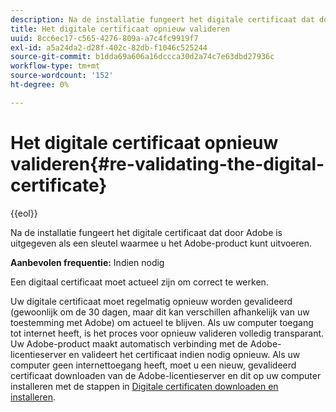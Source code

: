 ```yaml
---
description: Na de installatie fungeert het digitale certificaat dat door Adobe is uitgegeven als een sleutel waarmee u het Adobe-product kunt uitvoeren.
title: Het digitale certificaat opnieuw valideren
uuid: 8cc6ec17-c565-4276-809a-a7c4fc9919f7
exl-id: a5a24da2-d28f-402c-82db-f1046c525244
source-git-commit: b1dda69a606a16dccca30d2a74c7e63dbd27936c
workflow-type: tm+mt
source-wordcount: '152'
ht-degree: 0%

---
```


# Het digitale certificaat opnieuw valideren{#re-validating-the-digital-certificate}

{{eol}}

Na de installatie fungeert het digitale certificaat dat door Adobe is uitgegeven als een sleutel waarmee u het Adobe-product kunt uitvoeren.

**Aanbevolen frequentie:** Indien nodig

Een digitaal certificaat moet actueel zijn om correct te werken.

Uw digitale certificaat moet regelmatig opnieuw worden gevalideerd (gewoonlijk om de 30 dagen, maar dit kan verschillen afhankelijk van uw toestemming met Adobe) om actueel te blijven. Als uw computer toegang tot internet heeft, is het proces voor opnieuw valideren volledig transparant. Uw Adobe-product maakt automatisch verbinding met de Adobe-licentieserver en valideert het certificaat indien nodig opnieuw. Als uw computer geen internettoegang heeft, moet u een nieuw, gevalideerd certificaat downloaden van de Adobe-licentieserver en dit op uw computer installeren met de stappen in [Digitale certificaten downloaden en installeren](../../../home/c-inst-svr/c-install-ins-svr/t-install-proc-inst-svr-dpu/c-dnld-dgtl-cert/c-dnld-dgtl-cert.md#concept-4f79c240492f4e52b6375b4b3bbefa17).
